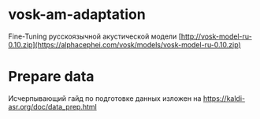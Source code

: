 # vosk-am-adaptation

Fine-Tuning русскоязычной акустической модели [http://vosk-model-ru-0.10.zip](https://alphacephei.com/vosk/models/vosk-model-ru-0.10.zip)

# Prepare data
Исчерпывающий гайд по подготовке данных изложен на https://kaldi-asr.org/doc/data_prep.html
